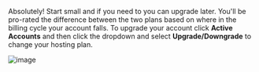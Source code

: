 Absolutely! Start small and if you need to you can upgrade later. You'll be pro-rated the difference between the two plans based on where in the billing cycle your account falls. To upgrade your account click **Active Accounts** and then click the dropdown and select **Upgrade/Downgrade** to change your hosting plan.

![image](http://i.imgur.com/zHQFz4d.png)